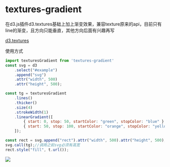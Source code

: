 # textures-gradient
在d3.js插件d3.textures基础上加上渐变效果，兼容texture原来的api，目前只有line的渐变，且方向只能垂直，其他方向后面有兴趣再写

[d3.textures](https://riccardoscalco.it/textures/)

使用方式

```javascript
import texturesGradient from 'textures-gradient'
const svg = d3
    .select("#example")
    .append("svg")
    .attr("width", 500)
    .attr("height", 500);

const tg = texturesGradient
    .lines()
    .thicker()
    .size(4)
    .strokeWidth(1)
    .linearGradient([
        { start: 0, stop: 50, startColor: "green", stopColor: "blue" },
        { start: 50, stop: 100, startColor: "orange", stopColor: "yellow" },
    ]);

const rect = svg.append("rect").attr("width", 500).attr("height", 500);
svg.call(tg);//调用之前svg必须有高宽
rect.style("fill", t.url());

```

![](https://github.com/ArchyInk/textures-gradient/blob/main/example.png)

